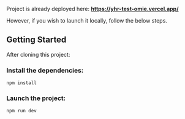 
Project is already deployed here: **https://yhr-test-omie.vercel.app/**

However, if you wish to launch it locally, follow the below steps.

## Getting Started

After cloning this project:

### Install the dependencies:
```
npm install
```
### Launch the project:

```
npm run dev
```

